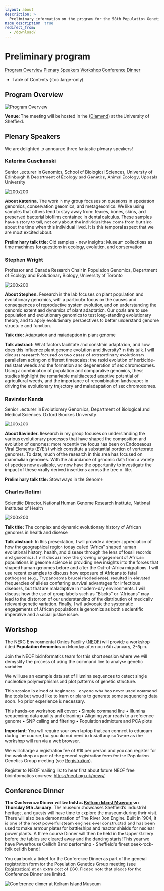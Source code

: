 ```yaml
---
layout: about
description: >
  Preliminary information on the program for the 58th Population Genetics Group meeting
hide_description: true
redirect_from:
  - /download/
---
```


# Preliminary program

[Program Overview](#program-overview) [Plenary Speakers](#plenary-speakers) [Workshop](#workshop) [Conference Dinner](#conference-dinner)

- Table of Contents
{:toc .large-only}

## Program Overview

![Program Overview](/assets/img/preliminary_program.png)

**Venue**: The meeting will be hosted in the ([Diamond](https://www.google.com/maps/place/The+Diamond/@53.3816197,-1.4820851,17z/data=!4m15!1m8!3m7!1s0x48797881e28b3e81:0x611c9522ca2169ed!2sThe+Diamond!8m2!3d53.3817443!4d-1.4819343!10e5!16s%2Fg%2F1yglpf1x8!3m5!1s0x48797881e28b3e81:0x611c9522ca2169ed!8m2!3d53.3817443!4d-1.4819343!16s%2Fg%2F1yglpf1x8?authuser=0&entry=ttu&g_ep=EgoyMDI0MTAwOS4wIKXMDSoASAFQAw%3D%3D)) at the University of Sheffield.

## Plenary Speakers

We are delighted to announce three fantastic plenary speakers!

### Katerina Guschanski
Senior Lecturer in Genomics, School of Biological Sciences, University of Edinburgh & Department of Ecology and Genetics, Animal Ecology, Uppsala University 

![200x200](/assets/img/KaterinaGuschanskismaller.jpeg "Katerina Guschanski")

**About Katerina.** The work in my group focuses on questions in speciation genomics, conservation genomics, and metagenomics. We like using samples that others tend to stay away from: feaces, bones, skins, and preserved bacterial biofilms contained in dental calculus. These samples have a story to tell, not only about the individual they come from but also about the time when this individual lived. It is this temporal aspect that we are most excited about. 

**Preliminary talk title:** Old samples - new insights: Museum collections as time machines for questions in ecology, evolution, and conservation

### Stephen Wright
Professor and Canada Research Chair in Population Genomics, Department of Ecology and Evolutionary Biology, University of Toronto

![200x200](/assets/img/StephenWrightsmaller.jpg "Stephen Wright")

**About Stephen.** Research in the lab focuses on plant population and evolutionary genomics, with a particular focus on the causes and consequences of reproductive system evolution, and on understanding the genomic extent and dynamics of plant adaptation. Our goals are to use population and evolutionary genomics to test long-standing evolutionary theory, and to apply evolutionary perspectives to better understand genome structure and function. 

**Talk title:** Adaptation and maladaption in plant genome

**Talk abstract:** What factors facilitate and constrain adaptation, and how does this influence plant genome evolution and diversity? In this talk, I will discuss research focused on two cases of extraordinary evolutionary parallelism acting on different timescales: the rapid evolution of herbicide-resistant weeds and the formation and degeneration of sex chromosomes. Using a combination of population and comparative genomics, these studies highlight the remarkable multifaceted adaptive potential of agricultural weeds, and the importance of recombination landscapes in driving the evolutionary trajectory and maladaptation of sex chromosomes.

### Ravinder Kanda
Senior Lecturer in Evolutionary Genomics, Department of Biological and Medical Sciences, Oxford Brookes University

![200x200](/assets/img/RavinderKandaSmaller.JPG "Ravinder Kanda")

**About Ravinder.** Research in my group focuses on understanding the various evolutionary processes that have shaped the composition and evolution of genomes; more recently the focus has been on Endogenous Viral Elements (EVE’s) which constitute a substantial portion of vertebrate genomes. To date, much of the research in this area has focused on mammalian genomes. With the abundance of genomic data from a variety of species now available, we now have the opportunity to investigate the impact of these virally derived insertions across the tree of life.

**Preliminary talk title:** Stowaways in the Genome

### Charles Rotimi
Scientific Director, National Human Genome Research Institute, National Institutes of Health

![200x200](/assets/img/CharlesRotimi.jpg "Charles Rotimi")

**Talk title:** The complex and dynamic evolutionary history of African genomes in health and disease

**Talk abstract:** In this presentation, I will provide a deeper appreciation of how the geographical region today called “Africa”  shaped human evolutional history, health, and disease through the lens of fossil records and genomics. I will discuss how the growing engagement of African populations in genome science is providing new insights into the forces that shaped human genomes before and after the Out-of-Africa migrations. I will use recent examples to discuss how exposure of Africans to fatal pathogens (e.g., Trypanosoma brucei rhodesiense), resulted in elevated frequencies of alleles conferring survival advantages for infectious diseases, but that are maladaptive in modern-day environments. I will discuss how the use of group labels such as “Blacks” or “Africans” may lead to the distortion of our understanding of the distribution of medically relevant genetic variation. Finally, I will advocate the systematic engagements of African populations in genomics as both a scientific imperative and a social justice issue.

## Workshop

The NERC Environmental Omics Facility ([NEOF](https://neof.org.uk/training/)) will provide a workshop titled **Population Genomics** on Monday afternoon 6th January, 2-5pm.

Join the NEOF bioinformatics team for this short session where we will demystify the process of using the command line to analyse genetic variation. 

We will use an example data set of Illumina sequences to detect single nucleotide polymorphisms and plot patterns of genetic structure. 

This session is aimed at beginners - anyone who has never used command line tools but would like to learn or plans to generate some sequencing data soon. No prior experience is necessary.

This hands-on workshop will cover:
•	Simple command line
•	Illumina sequencing data quality and cleaning
•	Aligning your reads to a reference genome
•	SNP calling and filtering
•	Population admixture and PCA plots

**Important**: You will require your own laptop that can connect to eduroam during the course, but you do not need to install any software as the workshop will run via a web browser.

We will charge a registration fee of £10 per person and you can register for the workshop as part of the general registration form for the Population Genetics Group meeting (see [Registration](/registration.md)). 

Register to NEOF mailing list to hear first about future NEOF free bioinformatics courses: https://neof.org.uk/news/


## Conference Dinner

**The Conference Dinner will be held at [Kelham Island Museum](https://www.sheffieldmuseums.org.uk/visit-us/kelham-island-museum/) on Thursday 9th January**. The museum showcases Sheffield's industrial heritage, and guests will have time to explore the museum during their visit. There will also be a demonstration of The River Don Engine. Built in 1904, it is one of the most powerful steam engines ever constructed and has been used to make armour plates for battleships and reactor shields for nuclear power plants. A three course Dinner will then be held in the Upper Gallery before the tables are cleared away and the dancing starts! This year we have [Powerhouse Ceilidh Band](https://powerhouseceilidhband.com/) performing - Sheffield's finest geek-rock-folk ceilidh band!

You can book a ticket for the Conference Dinner as part of the general registration form for the Population Genetics Group meeting (see [Registration](/registration.md)) at an extra cost of £60. Please note that places for the Conference Dinner are limited. 

![Conference dinner at Kelham Island Museum](/assets/img/dinner.png)